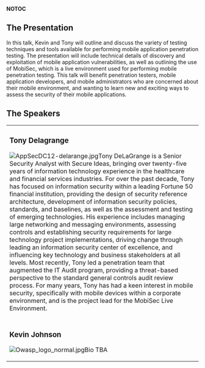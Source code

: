 <noinclude></noinclude> __NOTOC__

## The Presentation

In this talk, Kevin and Tony will outline and discuss the variety of
testing techniques and tools available for performing mobile application
penetration testing. The presentation will include technical details of
discovery and exploitation of mobile application vulnerabilities, as
well as outlining the use of MobiSec, which is a live environment used
for performing mobile penetration testing. This talk will benefit
penetration testers, mobile application developers, and mobile
administrators who are concerned about their mobile environment, and
wanting to learn new and exciting ways to assess the security of their
mobile applications.

## The Speakers

<table>

<tr>

<td>

### Tony Delagrange

![AppSecDC12-delarange.jpg](AppSecDC12-delarange.jpg
"AppSecDC12-delarange.jpg")Tony DeLaGrange is a Senior Security Analyst
with Secure Ideas, bringing over twenty-five years of information
technology experience in the healthcare and financial services
industries. For over the past decade, Tony has focused on information
security within a leading Fortune 50 financial institution, providing
the design of security reference architecture, development of
information security policies, standards, and baselines, as well as the
assessment and testing of emerging technologies. His experience includes
managing large networking and messaging environments, assessing controls
and establishing security requirements for large technology project
implementations, driving change through leading an information security
center of excellence, and influencing key technology and business
stakeholders at all levels. Most recently, Tony led a penetration team
that augmented the IT Audit program, providing a threat-based
perspective to the standard general controls audit review process. For
many years, Tony has had a keen interest in mobile security,
specifically with mobile devices within a corporate environment, and is
the project lead for the MobiSec Live Environment.

</td>

</tr>

<tr>

<td>

### Kevin Johnson

![Owasp_logo_normal.jpg](Owasp_logo_normal.jpg
"Owasp_logo_normal.jpg")Bio TBA

</td>

</tr>

</table>

<noinclude></noinclude>